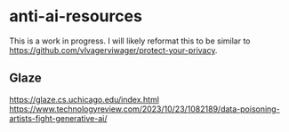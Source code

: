 # anti-ai-resources

This is a work in progress. I will likely reformat this to be similar to https://github.com/vlvagerviwager/protect-your-privacy. 

## Glaze
https://glaze.cs.uchicago.edu/index.html
https://www.technologyreview.com/2023/10/23/1082189/data-poisoning-artists-fight-generative-ai/
